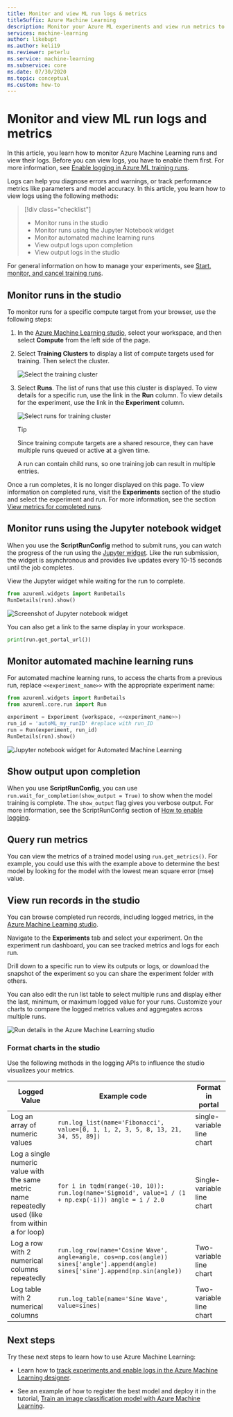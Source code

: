```yaml
---
title: Monitor and view ML run logs & metrics
titleSuffix: Azure Machine Learning
description: Monitor your Azure ML experiments and view run metrics to enhance the model creation process. Use widgets and the studio portal to explore run status and view run records.
services: machine-learning
author: likebupt
ms.author: keli19
ms.reviewer: peterlu
ms.service: machine-learning
ms.subservice: core
ms.date: 07/30/2020
ms.topic: conceptual
ms.custom: how-to
---
```


# Monitor and view ML run logs and metrics



In this article, you learn how to monitor Azure Machine Learning runs and view their logs. Before you can view logs, you have to enable them first. For more information, see [Enable logging in Azure ML training runs](how-to-track-experiments.md).

Logs can help you diagnose errors and warnings, or track performance metrics like parameters and model accuracy. In this article, you learn how to view logs using the following methods:

> [!div class="checklist"]
> * Monitor runs in the studio
> * Monitor runs using the Jupyter Notebook widget
> * Monitor automated machine learning runs
> * View output logs upon completion
> * View output logs in the studio

For general information on how to manage your experiments, see [Start, monitor, and cancel training runs](how-to-manage-runs.md).

## Monitor runs in the studio

To monitor runs for a specific compute target from your browser, use the following steps:

1. In the [Azure Machine Learning studio](https://ml.azure.com/), select your workspace, and then select __Compute__ from the left side of the page.

1. Select __Training Clusters__ to display a list of compute targets used for training. Then select the cluster.

    ![Select the training cluster](./media/how-to-track-experiments/select-training-compute.png)

1. Select __Runs__. The list of runs that use this cluster is displayed. To view details for a specific run, use the link in the __Run__ column. To view details for the experiment, use the link in the __Experiment__ column.

    ![Select runs for training cluster](./media/how-to-track-experiments/show-runs-for-compute.png)
    
    > [!TIP]
    > Since training compute targets are a shared resource, they can have multiple runs queued or active at a given time.
    > 
    > A run can contain child runs, so one training job can result in multiple entries.

Once a run completes, it is no longer displayed on this page. To view information on completed runs, visit the __Experiments__ section of the studio and select the experiment and run. For more information, see the section [View metrics for completed runs](#view-the-experiment-in-the-web-portal).

## Monitor runs using the Jupyter notebook widget

When you use the **ScriptRunConfig** method to submit runs, you can watch the progress of the run using the [Jupyter widget](https://docs.microsoft.com/python/api/azureml-widgets/azureml.widgets?view=azure-ml-py&preserve-view=true). Like the run submission, the widget is asynchronous and provides live updates every 10-15 seconds until the job completes.

View the Jupyter widget while waiting for the run to complete.
    
```python
from azureml.widgets import RunDetails
RunDetails(run).show()
```

![Screenshot of Jupyter notebook widget](./media/how-to-track-experiments/run-details-widget.png)

You can also get a link to the same display in your workspace.

```python
print(run.get_portal_url())
```

## Monitor automated machine learning runs

For automated machine learning runs, to access the charts from a previous run, replace `<<experiment_name>>` with the appropriate experiment name:

```python
from azureml.widgets import RunDetails
from azureml.core.run import Run

experiment = Experiment (workspace, <<experiment_name>>)
run_id = 'autoML_my_runID' #replace with run_ID
run = Run(experiment, run_id)
RunDetails(run).show()
```

![Jupyter notebook widget for Automated Machine Learning](./media/how-to-track-experiments/azure-machine-learning-auto-ml-widget.png)

## Show output upon completion

When you use **ScriptRunConfig**, you can use ```run.wait_for_completion(show_output = True)``` to show when the model training is complete. The ```show_output``` flag gives you verbose output. For more information, see the ScriptRunConfig section of [How to enable logging](how-to-track-experiments.md#scriptrunconfig-logs).

<a id="queryrunmetrics"></a>
## Query run metrics

You can view the metrics of a trained model using ```run.get_metrics()```. For example, you could use this with the example above to determine the best model by looking for the model with the lowest mean square error (mse) value.

<a name="view-the-experiment-in-the-web-portal"></a>
## View run records in the studio

You can browse completed run records, including logged metrics, in the [Azure Machine Learning studio](https://ml.azure.com).

Navigate to the **Experiments** tab and select your experiment. On the experiment run dashboard, you can see tracked metrics and logs for each run. 

Drill down to a specific run to view its outputs or logs, or download the snapshot of the experiment so you can share the experiment folder with others.

You can also edit the run list table to select multiple runs and display either the last, minimum, or maximum logged value for your runs. Customize your charts to compare the logged metrics values and aggregates across multiple runs.

![Run details in the Azure Machine Learning studio](media/how-to-track-experiments/experimentation-tab.gif)

### Format charts in the studio

Use the following methods in the logging APIs to influence the studio visualizes your metrics.

|Logged Value|Example code| Format in portal|
|----|----|----|
|Log an array of numeric values| `run.log_list(name='Fibonacci', value=[0, 1, 1, 2, 3, 5, 8, 13, 21, 34, 55, 89])`|single-variable line chart|
|Log a single numeric value with the same metric name repeatedly used (like from within a for loop)| `for i in tqdm(range(-10, 10)):    run.log(name='Sigmoid', value=1 / (1 + np.exp(-i))) angle = i / 2.0`| Single-variable line chart|
|Log a row with 2 numerical columns repeatedly|`run.log_row(name='Cosine Wave', angle=angle, cos=np.cos(angle))   sines['angle'].append(angle)      sines['sine'].append(np.sin(angle))`|Two-variable line chart|
|Log table with 2 numerical columns|`run.log_table(name='Sine Wave', value=sines)`|Two-variable line chart|


## Next steps

Try these next steps to learn how to use Azure Machine Learning:

* Learn how to [track experiments and enable logs in the Azure Machine Learning designer](how-to-track-designer-experiments.md).

* See an example of how to register the best model and deploy it in the tutorial, [Train an image classification model with Azure Machine Learning](tutorial-train-models-with-aml.md).

